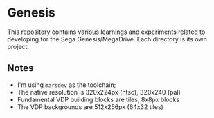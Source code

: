 # Genesis

This repository contains various learnings and experiments related to developing
for the Sega Genesis/MegaDrive. Each directory is its own project.

## Notes

* I'm using `marsdev` as the toolchain;
* The native resolution is 320x224px (ntsc), 320x240 (pal)
* Fundamental VDP building blocks are tiles, 8x8px blocks
* The VDP backgrounds are 512x256px (64x32 tiles)
